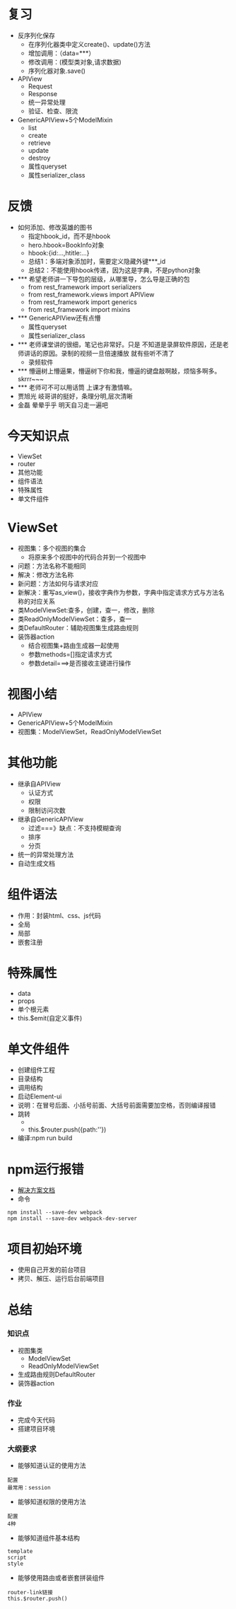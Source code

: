 # 复习

- 反序列化保存
    - 在序列化器类中定义create()、update()方法
    - 增加调用：（data=***）
    - 修改调用：(模型类对象,请求数据)
    - 序列化器对象.save()
- APIView
    - Request
    - Response
    - 统一异常处理
    - 验证、检查、限流
- GenericAPIView+5个ModelMixin
    - list
    - create
    - retrieve
    - update
    - destroy
    - 属性queryset
    - 属性serializer_class

# 反馈

- 如何添加、修改英雄的图书
    - 指定hbook_id，而不是hbook
    - hero.hbook=BookInfo对象
    - hbook:{id:...,htitle:...}
    - 总结1：多端对象添加时，需要定义隐藏外键***_id
    - 总结2：不能使用hbook传递，因为这是字典，不是python对象
- ***	希望老师讲一下导包的层级，从哪里导，怎么导是正确的包
    - from rest_framework import serializers
    - from rest_framework.views import APIView
    - from rest_framework import generics
    - from rest_framework import mixins
- ***	GenericAPIView还有点懵
    - 属性queryset
    - 属性serializer_class
- ***	老师课堂讲的很细，笔记也非常好。只是 不知道是录屏软件原因，还是老师讲话的原因。录制的视频一旦倍速播放 就有些听不清了
    - 录频软件
- ***	懵逼树上懵逼果，懵逼树下你和我，懵逼的键盘敲啊敲，烦恼多啊多。 skrrr~~~
- ***	老师可不可以用话筒 上课才有激情嘛。
- 贾旭光	岐哥讲的挺好，条理分明,层次清晰
- 金磊	晕晕乎乎 明天自习走一遍吧

# 今天知识点

- ViewSet
- router
- 其他功能
- 组件语法
- 特殊属性
- 单文件组件

# ViewSet

- 视图集：多个视图的集合
    - 将原来多个视图中的代码合并到一个视图中
- 问题：方法名称不能相同
- 解决：修改方法名称
- 新问题：方法如何与请求对应
- 新解决：重写as_view()，接收字典作为参数，字典中指定请求方式与方法名称的对应关系
- 类ModelViewSet:查多，创建，查一，修改，删除
- 类ReadOnlyModelViewSet：查多，查一
- 类DefaultRouter：辅助视图集生成路由规则
- 装饰器action
    - 结合视图集+路由生成器一起使用
    - 参数methods=[]指定请求方式
    - 参数detail===>是否接收主键进行操作

# 视图小结

- APIView
- GenericAPIView+5个ModelMixin
- 视图集：ModelViewSet，ReadOnlyModelViewSet

# 其他功能

- 继承自APIView
    - 认证方式
    - 权限
    - 限制访问次数
- 继承自GenericAPIView
    - 过滤===》缺点：不支持模糊查询
    - 排序
    - 分页
- 统一的异常处理方法
- 自动生成文档

# 组件语法

- 作用：封装html、css、js代码
- 全局
- 局部
- 嵌套注册

# 特殊属性

- data
- props
- 单个根元素
- this.$emit(自定义事件)

# 单文件组件

- 创建组件工程
- 目录结构
- 调用结构
- 启动Element-ui
- 说明：在冒号后面、小括号前面、大括号前面需要加空格，否则编译报错
- 跳转
    - <router-link to=''></router-link>
    - this.$router.push({path:''})
- 编译:npm run build

# npm运行报错

- [解决方案文档](https://stackoverflow.com/questions/29492240/error-cannot-find-module-webpack)
- 命令

```
npm install --save-dev webpack
npm install --save-dev webpack-dev-server
```

# 项目初始环境

- 使用自己开发的前台项目
- 拷贝、解压、运行后台前端项目

# 总结

### 知识点

- 视图集类
    - ModelViewSet
    - ReadOnlyModelViewSet
- 生成路由规则DefaultRouter
- 装饰器action

### 作业

- 完成今天代码
- 搭建项目环境

### 大纲要求

- 能够知道认证的使用方法

```
配置
最常用：session
```

- 能够知道权限的使用方法

```
配置
4种
```

- 能够知道组件基本结构

```
template
script
style
```

- 能够使用路由或者嵌套拼装组件

```
router-link链接
this.$router.push()
```
